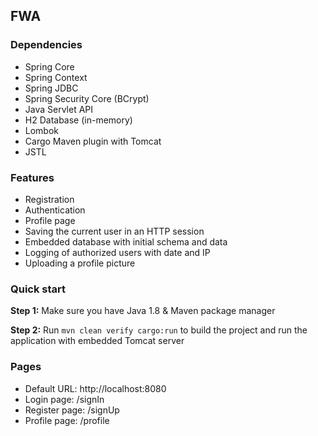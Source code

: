 ## FWA

### Dependencies

* Spring Core
* Spring Context
* Spring JDBC
* Spring Security Core (BCrypt)
* Java Servlet API
* H2 Database (in-memory)
* Lombok
* Cargo Maven plugin with Tomcat
* JSTL

### Features

* Registration
* Authentication
* Profile page
* Saving the current user in an HTTP session
* Embedded database with initial schema and data
* Logging of authorized users with date and IP
* Uploading a profile picture

### Quick start

**Step 1:** Make sure you have Java 1.8 & Maven package manager

**Step 2:** Run `mvn clean verify cargo:run` to build the project and run the application with embedded Tomcat server

### Pages

* Default URL: http://localhost:8080
* Login page: /signIn
* Register page: /signUp
* Profile page: /profile
